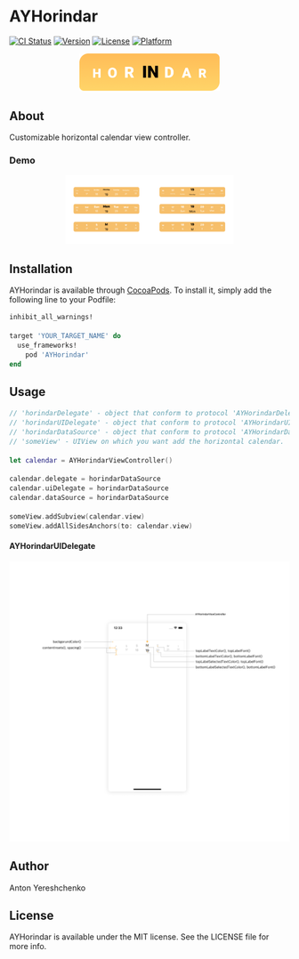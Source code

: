 # AYHorindar

[![CI Status](https://img.shields.io/travis/antonyereshchenko@gmail.com/AYHorindar.svg?style=flat)](https://travis-ci.org/antonyereshchenko@gmail.com/AYHorindar)
[![Version](https://img.shields.io/cocoapods/v/AYHorindar.svg?style=flat)](https://cocoapods.org/pods/AYHorindar)
[![License](https://img.shields.io/cocoapods/l/AYHorindar.svg?style=flat)](https://cocoapods.org/pods/AYHorindar)
[![Platform](https://img.shields.io/cocoapods/p/AYHorindar.svg?style=flat)](https://cocoapods.org/pods/AYHorindar)

<p align="center">
  <img width="50%" height="50%" src="https://github.com/bananaRanger/AYHorindar/blob/master/Resources/logo.png?raw=true">
</p>

## About

Customizable horizontal calendar view controller.

### Demo

<p align="center">
  <img width="60%" height="60%" src="https://github.com/bananaRanger/AYHorindar/blob/master/Resources/demo.png?raw=true">
</p>

## Installation

AYHorindar is available through [CocoaPods](https://cocoapods.org). To install
it, simply add the following line to your Podfile:

```ruby
inhibit_all_warnings!

target 'YOUR_TARGET_NAME' do
  use_frameworks!
	pod 'AYHorindar'
end
```

## Usage

```swift
// 'horindarDelegate' - object that conform to protocol 'AYHorindarDelegate'.
// 'horindarUIDelegate' - object that conform to protocol 'AYHorindarUIDelegate'.
// 'horindarDataSource' - object that conform to protocol 'AYHorindarDataSource'.
// 'someView' - UIView on which you want add the horizontal calendar.

let calendar = AYHorindarViewController()

calendar.delegate = horindarDataSource
calendar.uiDelegate = horindarDataSource
calendar.dataSource = horindarDataSource

someView.addSubview(calendar.view)
someView.addAllSidesAnchors(to: calendar.view)
```

#### AYHorindarUIDelegate

<p align="center">
  <img width="100%" height="100%" src="https://github.com/bananaRanger/AYHorindar/blob/master/Resources/UIDelegate.png?raw=true">
</p>


## Author

Anton Yereshchenko

## License

AYHorindar is available under the MIT license. See the LICENSE file for more info.
